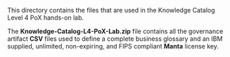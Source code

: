This directory contains the files that are used in the Knowledge Catalog Level 4 PoX hands-on lab.

The **Knowledge-Catalog-L4-PoX-Lab.zip** file contains all the governance artifact **CSV** files used to define a complete business glossary and an IBM supplied, unlimited, non-expiring, and FIPS compliant **Manta** license key.
